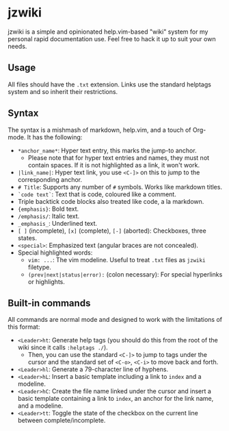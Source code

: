 # jzwiki

jzwiki is a simple and opinionated help.vim-based "wiki" system for my personal rapid documentation use. Feel free to hack it up to suit your own needs.

## Usage

All files should have the `.txt` extension. Links use the standard helptags system and so inherit their restrictions.

## Syntax

The syntax is a mishmash of markdown, help.vim, and a touch of Org-mode. It has the following:

- `*anchor_name*`: Hyper text entry, this marks the jump-to anchor.
    - Please note that for hyper text entries and names, they must not contain spaces. If it is not highlighted as a link, it won't work.
- `|link_name|`: Hyper text link, you use `<C-]>` on this to jump to the corresponding anchor.
- `# Title`: Supports any number of `#` symbols. Works like markdown titles.
- `` `code text` ``: Text that is code, coloured like a comment.
- Triple backtick code blocks also treated like code, a la markdown.
- `{emphasis}`: Bold text.
- `/emphasis/`: Italic text.
- `_emphasis_`: Underlined text.
- `[ ]` (incomplete), `[x]` (complete), `[-]` (aborted): Checkboxes, three states.
- `<special>`: Emphasized text (angular braces are not concealed).
- Special highlighted words:
    - `vim: ...`: The vim modeline. Useful to treat `.txt` files as `jzwiki` filetype.
    - `(prev|next|status|error):` (colon necessary): For special hyperlinks or highlights.

## Built-in commands

All commands are normal mode and designed to work with the limitations of this format:

- `<Leader>ht`: Generate help tags (you should do this from the root of the wiki since it calls `:helptags ./`).
    - Then, you can use the standard `<C-]>` to jump to tags under the cursor and the standard set of `<C-o>`, `<C-i>` to move back and forth.
- `<Leader>hl`: Generate a 79-character line of hyphens.
- `<Leader>hL`: Insert a basic template including a link to `index` and a modeline.
- `<Leader>hC`: Create the file name linked under the cursor and insert a basic template containing a link to `index`, an anchor for the link name, and a modeline.
- `<Leader>tt`: Toggle the state of the checkbox on the current line between complete/incomplete.
